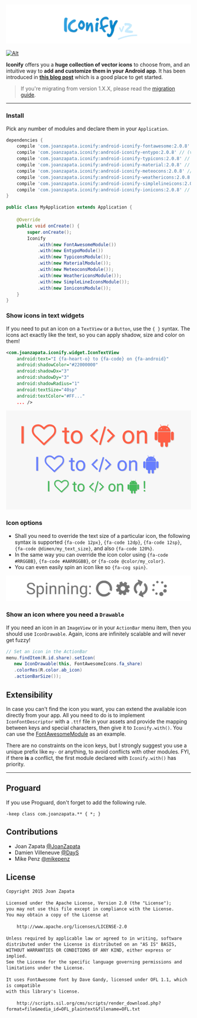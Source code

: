 ![Alt](graphics/logo.jpg)

[![Alt](http://developer.android.com/images/brand/en_app_rgb_wo_45.png)](https://play.google.com/store/apps/details?id=com.joanzapata.android.icons.sample)

**Iconify** offers you a **huge collection of vector icons** to choose from, and an intuitive way to **add and customize them in your Android app**. It has been introduced in [**this blog post**](http://blog.joanzapata.com/iconify-just-got-a-lot-better/) which is a good place to get started. 

> If you're migrating from version 1.X.X, please read the [migration guide](MIGRATION.md).

-----

### Install

Pick any number of modules and declare them in your `Application`.

```gradle
dependencies {
    compile 'com.joanzapata.iconify:android-iconify-fontawesome:2.0.8' // (v4.4)
    compile 'com.joanzapata.iconify:android-iconify-entypo:2.0.8' // (v3,2015)
    compile 'com.joanzapata.iconify:android-iconify-typicons:2.0.8' // (v2.0.7)
    compile 'com.joanzapata.iconify:android-iconify-material:2.0.8' // (v2.0.0)
    compile 'com.joanzapata.iconify:android-iconify-meteocons:2.0.8' // (latest)
    compile 'com.joanzapata.iconify:android-iconify-weathericons:2.0.8' // (v2.0)
    compile 'com.joanzapata.iconify:android-iconify-simplelineicons:2.0.8' // (v1.0.0)
    compile 'com.joanzapata.iconify:android-iconify-ionicons:2.0.8' // (v2.0.1)
}
```

```java
public class MyApplication extends Application {

    @Override
    public void onCreate() {
        super.onCreate();
        Iconify
            .with(new FontAwesomeModule())
            .with(new EntypoModule())
            .with(new TypiconsModule());
            .with(new MaterialModule());
            .with(new MeteoconsModule());
            .with(new WeathericonsModule());
            .with(new SimpleLineIconsModule());
            .with(new IoniconsModule());
    }
}
```

### Show icons in text widgets

If you need to put an icon on a ```TextView``` or a ```Button```, use the ```{ }``` syntax. The icons act exactly like the text, so you can apply shadow, size and color on them!

```xml
<com.joanzapata.iconify.widget.IconTextView
    android:text="I {fa-heart-o} to {fa-code} on {fa-android}"
    android:shadowColor="#22000000"
    android:shadowDx="3"
    android:shadowDy="3"
    android:shadowRadius="1"
    android:textSize="40sp"
    android:textColor="#FF..."
    ... />
```

![Alt](graphics/androids.png)

### Icon options

* Shall you need to override the text size of a particular icon, the following syntax is supported `{fa-code 12px}`, `{fa-code 12dp}`, `{fa-code 12sp}`, `{fa-code @dimen/my_text_size}`, and also `{fa-code 120%}`.
* In the same way you can override the icon color using `{fa-code #RRGGBB}`, `{fa-code #AARRGGBB}`, or `{fa-code @color/my_color}`.
* You can even easily spin an icon like so `{fa-cog spin}`.

![](graphics/spinning.gif)

### Show an icon where you need a `Drawable`

If you need an icon in an ```ImageView``` or in your ```ActionBar``` menu item, then you should use ```IconDrawable```. Again, icons are infinitely scalable and will never get fuzzy!

```java
// Set an icon in the ActionBar
menu.findItem(R.id.share).setIcon(
   new IconDrawable(this, FontAwesomeIcons.fa_share)
   .colorRes(R.color.ab_icon)
   .actionBarSize());
```

## Extensibility

In case you can't find the icon you want, you can extend the available icon directly from your app. All you need to do is to implement `IconFontDescriptor` with a `.ttf` file in your assets and provide the mapping between keys and special characters, then give it to `Iconify.with()`. You can use the  [FontAwesomeModule](https://github.com/JoanZapata/android-iconify/blob/master/android-iconify-fontawesome/src/main/java/com/joanzapata/iconify/fonts/FontAwesomeModule.java) as an example.

There are no constraints on the icon keys, but I strongly suggest you use a unique prefix like `my-` or anything, to avoid conflicts with other modules. FYI, if there **is** a conflict, the first module declared with `Iconify.with()` has priority.

-----

## Proguard

If you use Proguard, don't forget to add the following rule.

```
-keep class com.joanzapata.** { *; }
```

## Contributions

* Joan Zapata [@JoanZapata](https://github.com/JoanZapata)
* Damien Villeneuve [@DayS](https://github.com/DayS)
* Mike Penz [@mikepenz](https://github.com/mikepenz)

## License

```
Copyright 2015 Joan Zapata

Licensed under the Apache License, Version 2.0 (the "License");
you may not use this file except in compliance with the License.
You may obtain a copy of the License at

    http://www.apache.org/licenses/LICENSE-2.0

Unless required by applicable law or agreed to in writing, software
distributed under the License is distributed on an "AS IS" BASIS,
WITHOUT WARRANTIES OR CONDITIONS OF ANY KIND, either express or implied.
See the License for the specific language governing permissions and
limitations under the License.

It uses FontAwesome font by Dave Gandy, licensed under OFL 1.1, which is compatible
with this library's license.

    http://scripts.sil.org/cms/scripts/render_download.php?format=file&media_id=OFL_plaintext&filename=OFL.txt
    
```
